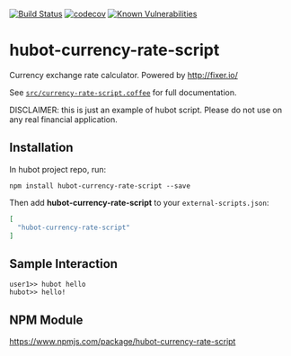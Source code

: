 [![Build Status](https://travis-ci.org/boriska70/hubot-currency-rate-script.svg?branch=master)](https://travis-ci.org/boriska70/hubot-currency-rate-script)
[![codecov](https://codecov.io/gh/boriska70/hubot-currency-rate-script/branch/master/graph/badge.svg)](https://codecov.io/gh/boriska70/hubot-currency-rate-script)
[![Known Vulnerabilities](https://snyk.io/test/github/boriska70/hubot-currency-rate-script/badge.svg)](https://snyk.io/test/github/boriska70/hubot-currency-rate-script)


# hubot-currency-rate-script

Currency exchange rate calculator. Powered by http://fixer.io/

See [`src/currency-rate-script.coffee`](src/currency-rate-script.coffee) for full documentation.

DISCLAIMER: this is just an example of hubot script. Please do not use on any real financial application.

## Installation

In hubot project repo, run:

`npm install hubot-currency-rate-script --save`

Then add **hubot-currency-rate-script** to your `external-scripts.json`:

```json
[
  "hubot-currency-rate-script"
]
```

## Sample Interaction

```
user1>> hubot hello
hubot>> hello!
```

## NPM Module

https://www.npmjs.com/package/hubot-currency-rate-script
